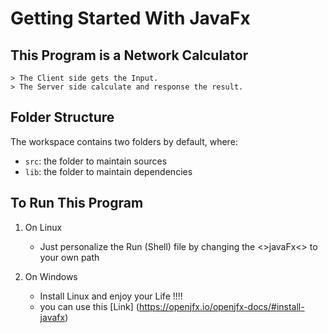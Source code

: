 # Getting Started With JavaFx 

## This Program is a Network Calculator 

    > The Client side gets the Input.
    > The Server side calculate and response the result.
    

## Folder Structure

The workspace contains two folders by default, where:

- `src`: the folder to maintain sources
- `lib`: the folder to maintain dependencies

## To Run This Program 
1. On Linux
    * Just personalize the Run (Shell)  file by changing the <>javaFx<> to your own path

2. On Windows 
    * Install Linux and enjoy your Life !!!!
    * you can use this [Link]  (https://openjfx.io/openjfx-docs/#install-javafx)